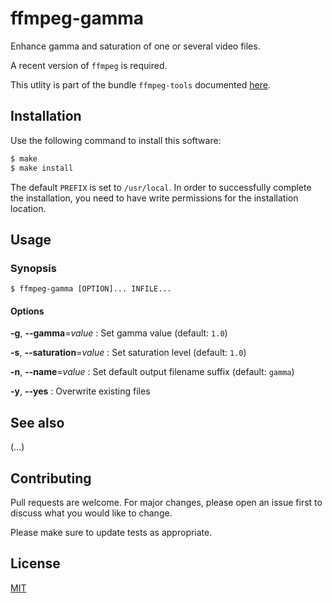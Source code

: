 # ffmpeg-gamma

Enhance gamma and saturation of one or several video files.

A recent version of `ffmpeg` is required.

This utlity is part of the bundle `ffmpeg-tools` documented [here](../README.md).

## Installation

Use the following command to install this software:

```bash
$ make
$ make install
```

The default `PREFIX` is set to `/usr/local`.  In order to successfully complete the installation, you need to have write permissions for the installation location.

## Usage

### Synopsis

```console
$ ffmpeg-gamma [OPTION]... INFILE...
```

#### Options

**-g**, **--gamma**=_value_
: Set gamma value (default: `1.0`)

**-s**, **--saturation**=_value_
: Set saturation level (default: `1.0`)

**-n**, **--name**=_value_
: Set default output filename suffix (default: `gamma`)

**-y**, **--yes**
: Overwrite existing files

## See also

(...)

## Contributing

Pull requests are welcome. For major changes, please open an issue first to discuss what you would like to change.

Please make sure to update tests as appropriate.

## License

[MIT](https://choosealicense.com/licenses/mit/)
